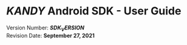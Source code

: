 # $KANDY$ Android SDK - User Guide
Version Number: **$SDK_VERSION$**
<br>
Revision Date: **September 27, 2021**
